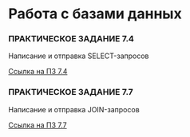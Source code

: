 # Работа с базами данных

### ПРАКТИЧЕСКОЕ ЗАДАНИЕ 7.4

Написание и отправка SELECT-запросов

[Ссылка на ПЗ 7.4](https://docs.google.com/spreadsheets/d/1ISOezVJ0dczYLacxSyngRSP3OcUkQU_GzFlxZfK1K5Q/edit?usp=sharing)

### ПРАКТИЧЕСКОЕ ЗАДАНИЕ 7.7

Написание и отправка JOIN-запросов

[Ссылка на ПЗ 7.7](https://docs.google.com/spreadsheets/d/1PIU_lhuc9g4ihkexrf3Wz25TI_wY_6Kw5N7e6tKrt2o/edit?usp=sharing)
